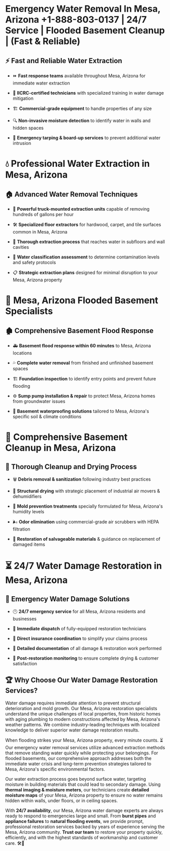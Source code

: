 # Emergency Water Removal In Mesa, Arizona +1-888-803-0137 | 24/7 Service | Flooded Basement Cleanup | (Fast & Reliable)  

## ⚡ Fast and Reliable Water Extraction  
- ⏩ **Fast response teams** available throughout Mesa, Arizona for immediate water extraction  
- 🏅 **IICRC-certified technicians** with specialized training in water damage mitigation  
- 🏗️ **Commercial-grade equipment** to handle properties of any size  
- 🔍 **Non-invasive moisture detection** to identify water in walls and hidden spaces  
- 🛑 **Emergency tarping & board-up services** to prevent additional water intrusion  

# 💧 Professional Water Extraction in Mesa, Arizona  

## 🏠 Advanced Water Removal Techniques  
- 🚛 **Powerful truck-mounted extraction units** capable of removing hundreds of gallons per hour  
- 🛠️ **Specialized floor extractors** for hardwood, carpet, and tile surfaces common in Mesa, Arizona  
- 📏 **Thorough extraction process** that reaches water in subfloors and wall cavities  
- 🧪 **Water classification assessment** to determine contamination levels and safety protocols  
- 📋 **Strategic extraction plans** designed for minimal disruption to your Mesa, Arizona property  

# 🌊 Mesa, Arizona Flooded Basement Specialists  

## 🏚️ Comprehensive Basement Flood Response  
- 🚑 **Basement flood response within 60 minutes** to Mesa, Arizona locations  
- 💦 **Complete water removal** from finished and unfinished basement spaces  
- 🏗️ **Foundation inspection** to identify entry points and prevent future flooding  
- ⚙️ **Sump pump installation & repair** to protect Mesa, Arizona homes from groundwater issues  
- 🌱 **Basement waterproofing solutions** tailored to Mesa, Arizona's specific soil & climate conditions  

# 🧹 Comprehensive Basement Cleanup in Mesa, Arizona  

## 🔄 Thorough Cleanup and Drying Process  
- 🗑️ **Debris removal & sanitization** following industry best practices  
- 💨 **Structural drying** with strategic placement of industrial air movers & dehumidifiers  
- 🦠 **Mold prevention treatments** specially formulated for Mesa, Arizona's humidity levels  
- 🌬️ **Odor elimination** using commercial-grade air scrubbers with HEPA filtration  
- 🔧 **Restoration of salvageable materials** & guidance on replacement of damaged items  

# ⏳ 24/7 Water Damage Restoration in Mesa, Arizona  

## 🚀 Emergency Water Damage Solutions  
- 🕛 **24/7 emergency service** for all Mesa, Arizona residents and businesses  
- 🚒 **Immediate dispatch** of fully-equipped restoration technicians  
- 🏦 **Direct insurance coordination** to simplify your claims process  
- 📜 **Detailed documentation** of all damage & restoration work performed  
- 🔎 **Post-restoration monitoring** to ensure complete drying & customer satisfaction  

## 🏆 Why Choose Our Water Damage Restoration Services?  
Water damage requires immediate attention to prevent structural deterioration and mold growth. Our Mesa, Arizona restoration specialists understand the unique challenges of local properties, from historic homes with aging plumbing to modern constructions affected by Mesa, Arizona's weather patterns. We combine industry-leading techniques with localized knowledge to deliver superior water damage restoration results.  

When flooding strikes your Mesa, Arizona property, every minute counts. ⏳ Our emergency water removal services utilize advanced extraction methods that remove standing water quickly while protecting your belongings. For flooded basements, our comprehensive approach addresses both the immediate water crisis and long-term prevention strategies tailored to Mesa, Arizona's specific environmental factors.  

Our water extraction process goes beyond surface water, targeting moisture in building materials that could lead to secondary damage. Using **thermal imaging & moisture meters**, our technicians create **detailed moisture maps** of your Mesa, Arizona property to ensure no water remains hidden within walls, under floors, or in ceiling spaces.  

With **24/7 availability**, our Mesa, Arizona water damage experts are always ready to respond to emergencies large and small. From **burst pipes** and **appliance failures** to **natural flooding events**, we provide prompt, professional restoration services backed by years of experience serving the Mesa, Arizona community. **Trust our team** to restore your property quickly, efficiently, and with the highest standards of workmanship and customer care. 🛠️💪  
